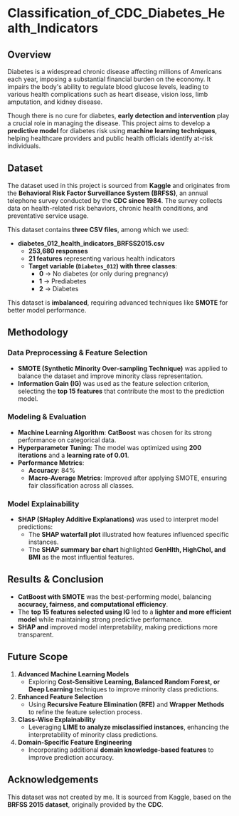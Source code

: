 # Classification_of_CDC_Diabetes_Health_Indicators

## Overview  
Diabetes is a widespread chronic disease affecting millions of Americans each year, imposing a substantial financial burden on the economy. It impairs the body's ability to regulate blood glucose levels, leading to various health complications such as heart disease, vision loss, limb amputation, and kidney disease.

Though there is no cure for diabetes, **early detection and intervention** play a crucial role in managing the disease. This project aims to develop a **predictive model** for diabetes risk using **machine learning techniques**, helping healthcare providers and public health officials identify at-risk individuals.

## Dataset  
The dataset used in this project is sourced from **Kaggle** and originates from the **Behavioral Risk Factor Surveillance System (BRFSS)**, an annual telephone survey conducted by the **CDC since 1984**. The survey collects data on health-related risk behaviors, chronic health conditions, and preventative service usage.

This dataset contains **three CSV files**, among which we used:  
- **diabetes_012_health_indicators_BRFSS2015.csv**  
  - **253,680 responses**  
  - **21 features** representing various health indicators  
  - **Target variable (`Diabetes_012`) with three classes**:  
    - **0** → No diabetes (or only during pregnancy)  
    - **1** → Prediabetes  
    - **2** → Diabetes  

This dataset is **imbalanced**, requiring advanced techniques like **SMOTE** for better model performance.

## Methodology  

### Data Preprocessing & Feature Selection  
- **SMOTE (Synthetic Minority Over-sampling Technique)** was applied to balance the dataset and improve minority class representation.  
- **Information Gain (IG)** was used as the feature selection criterion, selecting the **top 15 features** that contribute the most to the prediction model.  

### Modeling & Evaluation  
- **Machine Learning Algorithm**: **CatBoost** was chosen for its strong performance on categorical data.  
- **Hyperparameter Tuning**: The model was optimized using **200 iterations** and a **learning rate of 0.01**.  
- **Performance Metrics**:  
  - **Accuracy**: 84%  
  - **Macro-Average Metrics**: Improved after applying SMOTE, ensuring fair classification across all classes.  

### Model Explainability  
- **SHAP (SHapley Additive Explanations)** was used to interpret model predictions:  
  - The **SHAP waterfall plot** illustrated how features influenced specific instances.  
  - The **SHAP summary bar chart** highlighted **GenHlth, HighChol, and BMI** as the most influential features.   

## Results & Conclusion  
- **CatBoost with SMOTE** was the best-performing model, balancing **accuracy, fairness, and computational efficiency**.  
- The **top 15 features selected using IG** led to a **lighter and more efficient model** while maintaining strong predictive performance.  
- **SHAP and** improved model interpretability, making predictions more transparent.  

## Future Scope  
1. **Advanced Machine Learning Models**  
   - Exploring **Cost-Sensitive Learning, Balanced Random Forest, or Deep Learning** techniques to improve minority class predictions.  
2. **Enhanced Feature Selection**  
   - Using **Recursive Feature Elimination (RFE)** and **Wrapper Methods** to refine the feature selection process.  
3. **Class-Wise Explainability**  
   - Leveraging **LIME to analyze misclassified instances**, enhancing the interpretability of minority class predictions.  
4. **Domain-Specific Feature Engineering**  
   - Incorporating additional **domain knowledge-based features** to improve prediction accuracy.  

## Acknowledgements  
This dataset was not created by me. It is sourced from Kaggle, based on the **BRFSS 2015 dataset**, originally provided by the **CDC**. 
